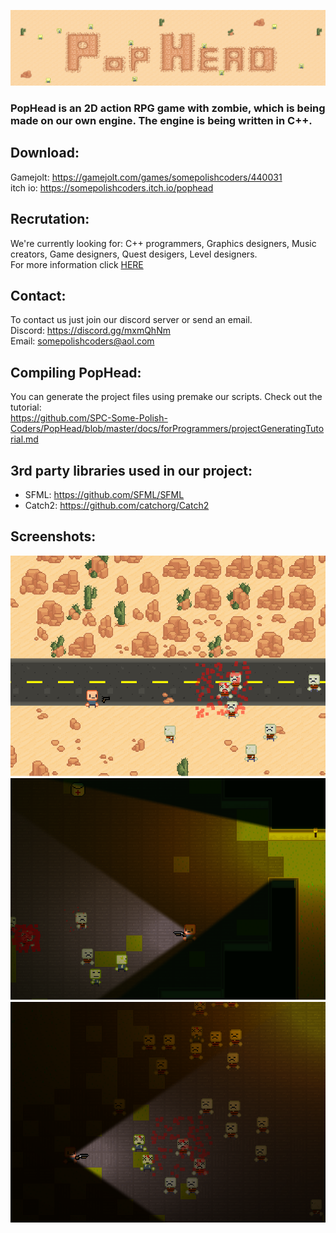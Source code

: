 ![](docs/res/logo_header.png)

### PopHead is an 2D action RPG game with zombie, which is being made on our own engine. The engine is being written in C++.

## Download:
Gamejolt: https://gamejolt.com/games/somepolishcoders/440031<br/>
itch io: https://somepolishcoders.itch.io/pophead

## Recrutation:
We're currently looking for: 
C++ programmers, Graphics designers, Music creators, Game designers, Quest desigers, Level designers. <br/>
For more information click [HERE](docs/recruttion.md)

## Contact:
To contact us just join our discord server or send an email. <br/> 
Discord: https://discord.gg/mxmQhNm <br/>
Email: somepolishcoders@aol.com

## Compiling PopHead:
You can generate the project files using premake our scripts. Check out the tutorial: <br/>
https://github.com/SPC-Some-Polish-Coders/PopHead/blob/master/docs/forProgrammers/projectGeneratingTutorial.md

## 3rd party libraries used in our project:
-  SFML: https://github.com/SFML/SFML
-  Catch2: https://github.com/catchorg/Catch2

## Screenshots:
![](docs/res/screenshot1.png)
![](docs/res/screenshot2.png)
![](docs/res/screenshot3.png)
